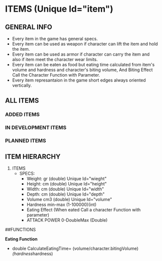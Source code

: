 # ITEMS (Unique Id="item")
## GENERAL INFO
- Every item in the game has general specs.
- Every item can be used as weapon if character can lift the item and hold the item.
- Every item can be used as armor if character can carry the item and also if item meet the character wear limits.
- Every item can be eaten as food but eating time calculated from item's volume and hardness and character's biting volume, And Biting Effect Call the Character Function with Parameter.
- Every item represantaion in the game short edges always oriented vertically.

## ALL ITEMS
### ADDED ITEMS
### IN DEVELOPMENT ITEMS
### PLANNED ITEMS

## ITEM HIERARCHY

1. ITEMS
	- SPECS:
		- Weight: gr (double) Unique Id="wieght"
		- Height: cm (double) Unique Id="height"
		- Width: cm  (double) Unique Id="width"
		- Depth: cm  (double) Unique Id="depth"
		- Volume cm3 (double) Unique Id="volume"
		- Hardness min-max (1-100000)(int)
		- Eating Effect (When eated Call a character Function with parameter)
 		- ATTACK POWER 0-DoubleMax (Double)
		

##FUNCTIONS

**Eating Function**

- double CalculateEatingTime= (volume/character.bitingVolume)*(hardness*hardness)
	
